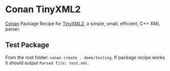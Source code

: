 # Conan TinyXML2

[Conan](https://conan.io) Package Recipe for [TinyXML2](https://leethomason.github.io/tinyxml2/),
a simple, small, efficient, C++ XML parser.

## Test Package

From the root folder: `conan create . demo/testing`.  If package recipe works it should output `Parsed file: test.xml`.
